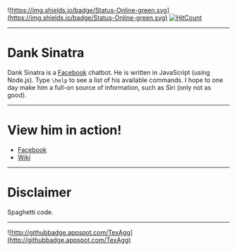 ![https://img.shields.io/badge/Status-Online-green.svg](https://img.shields.io/badge/Status-Online-green.svg)
[![HitCount](https://hitt.herokuapp.com/TexAgg/DankSinatra.svg)](https://github.com/TexAgg/DankSinatra)

---

# Dank Sinatra
Dank Sinatra is a [Facebook](https://www.facebook.com/profile.php?id=100010461758967) chatbot. 
He is written in JavaScript (using Node.js). 
Type `\help` to see a list of his available commands. 
I hope to one day make him a full-on source of information, such as Siri (only not as good). 

---

# View him in action!
* [Facebook](https://www.facebook.com/profile.php?id=100010461758967)
* [Wiki](https://bitbucket.org/gaikema/danksinatra/wiki/Home)

---

# Disclaimer
Spaghetti code.

---

![http://githubbadge.appspot.com/TexAgg](http://githubbadge.appspot.com/TexAgg)